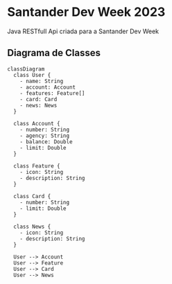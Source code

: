 # Santander Dev Week 2023
Java RESTfull Api criada para a Santander Dev Week

## Diagrama de Classes
```mermaid
classDiagram
  class User {
    - name: String
    - account: Account
    - features: Feature[]
    - card: Card
    - news: News
  }

  class Account {
    - number: String
    - agency: String
    - balance: Double
    - limit: Double
  }

  class Feature {
    - icon: String
    - description: String
  }

  class Card {
    - number: String
    - limit: Double
  }

  class News {
    - icon: String
    - description: String
  }

  User --> Account
  User --> Feature
  User --> Card
  User --> News
```
